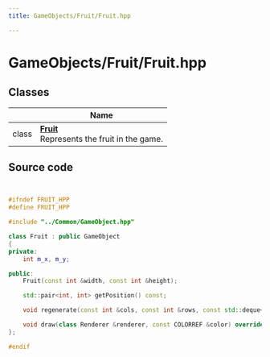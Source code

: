 ```yaml
---
title: GameObjects/Fruit/Fruit.hpp

---
```


# GameObjects/Fruit/Fruit.hpp



## Classes

|                | Name           |
| -------------- | -------------- |
| class | **[Fruit](Classes/class_fruit.md)** <br>Represents the fruit in the game.  |




## Source code

```cpp


#ifndef FRUIT_HPP
#define FRUIT_HPP

#include "../Common/GameObject.hpp"

class Fruit : public GameObject
{
private:
    int m_x, m_y; 

public:
    Fruit(const int &width, const int &height);

    std::pair<int, int> getPosition() const;

    void regenerate(const int &cols, const int &rows, const std::deque<std::pair<int, int>> &snakeBody);

    void draw(class Renderer &renderer, const COLORREF &color) override;
};

#endif
```

